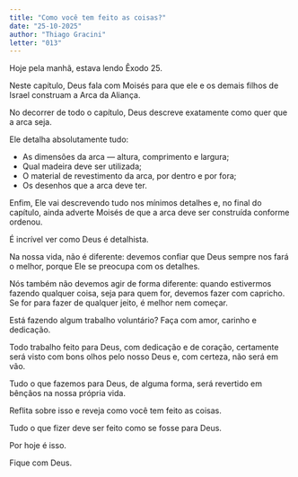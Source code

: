 ```yaml
---
title: "Como você tem feito as coisas?"
date: "25-10-2025"
author: "Thiago Gracini"
letter: "013"
---
```


Hoje pela manhã, estava lendo Êxodo 25.

Neste capítulo, Deus fala com Moisés para que ele e os demais filhos de Israel construam a Arca da Aliança.

No decorrer de todo o capítulo, Deus descreve exatamente como quer que a arca seja.

Ele detalha absolutamente tudo:

- As dimensões da arca — altura, comprimento e largura;
- Qual madeira deve ser utilizada;
- O material de revestimento da arca, por dentro e por fora;
- Os desenhos que a arca deve ter.

Enfim, Ele vai descrevendo tudo nos mínimos detalhes e, no final do capítulo, ainda adverte Moisés de que a arca deve ser construída conforme ordenou.

É incrível ver como Deus é detalhista.

Na nossa vida, não é diferente: devemos confiar que Deus sempre nos fará o melhor, porque Ele se preocupa com os detalhes.

Nós também não devemos agir de forma diferente: quando estivermos fazendo qualquer coisa, seja para quem for, devemos fazer com capricho. Se for para fazer de qualquer jeito, é melhor nem começar.

Está fazendo algum trabalho voluntário? Faça com amor, carinho e dedicação.

Todo trabalho feito para Deus, com dedicação e de coração, certamente será visto com bons olhos pelo nosso Deus e, com certeza, não será em vão.

Tudo o que fazemos para Deus, de alguma forma, será revertido em bênçãos na nossa própria vida.

Reflita sobre isso e reveja como você tem feito as coisas.

Tudo o que fizer deve ser feito como se fosse para Deus.

Por hoje é isso.

Fique com Deus.
